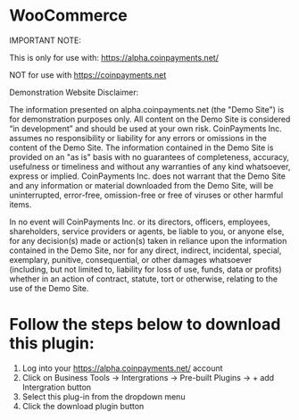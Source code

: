 # WooCommerce

IMPORTANT NOTE:

This is only for use with: https://alpha.coinpayments.net/

NOT for use with https://coinpayments.net

Demonstration Website Disclaimer:

The information presented on alpha.coinpayments.net (the "Demo Site") is for demonstration purposes only. All content on
the Demo Site is considered “in development” and should be used at your own risk. CoinPayments Inc. assumes no
responsibility or liability for any errors or omissions in the content of the Demo Site. The information contained in
the Demo Site is provided on an "as is" basis with no guarantees of completeness, accuracy, usefulness or timeliness and
without any warranties of any kind whatsoever, express or implied. CoinPayments Inc. does not warrant that the Demo Site
and any information or material downloaded from the Demo Site, will be uninterrupted, error-free, omission-free or free
of viruses or other harmful items.

In no event will CoinPayments Inc. or its directors, officers, employees, shareholders, service providers or agents, be
liable to you, or anyone else, for any decision(s) made or action(s) taken in reliance upon the information contained in
the Demo Site, nor for any direct, indirect, incidental, special, exemplary, punitive, consequential, or other damages
whatsoever (including, but not limited to, liability for loss of use, funds, data or profits) whether in an action of
contract, statute, tort or otherwise, relating to the use of the Demo Site.

# Follow the steps below to download this plugin:

1. Log into your https://alpha.coinpayments.net/ account
2. Click on Business Tools -> Intergrations -> Pre-built Plugins -> + add Intergration button
3. Select this plug-in from the dropdown menu
4. Click the download plugin button